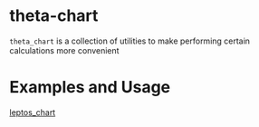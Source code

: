 # theta-chart
`theta_chart` is a collection of utilities to make performing certain calculations more convenient

# Examples and Usage

[leptos_chart](https://github.com/theta-vn/leptos_chart)